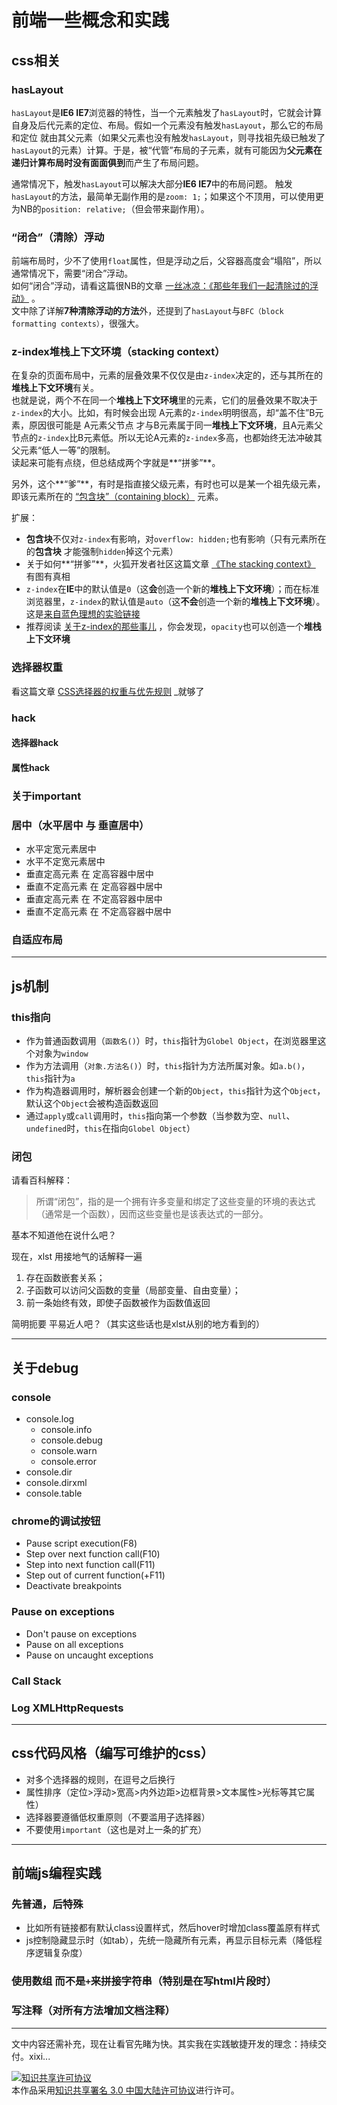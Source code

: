 前端一些概念和实践
===========

css相关
-------

### hasLayout
`hasLayout`是**IE6 IE7**浏览器的特性，当一个元素触发了`hasLayout`时，它就会计算自身及后代元素的定位、布局。假如一个元素没有触发`hasLayout`，那么它的布局和定位 就由其父元素（如果父元素也没有触发`hasLayout`，则寻找祖先级已触发了`hasLayout`的元素）计算。于是，被“代管”布局的子元素，就有可能因为**父元素在递归计算布局时没有面面俱到**而产生了布局问题。

通常情况下，触发`hasLayout`可以解决大部分**IE6 IE7**中的布局问题。
触发`hasLayout`的方法，最简单无副作用的是`zoom: 1;`；如果这个不顶用，可以使用更为NB的`position: relative;`（但会带来副作用）。


### “闭合”（清除）浮动
前端布局时，少不了使用`float`属性，但是浮动之后，父容器高度会“塌陷”，所以通常情况下，需要“闭合”浮动。  
如何“闭合”浮动，请看这篇很NB的文章 [一丝冰凉：《那些年我们一起清除过的浮动》](http://www.iyunlu.com/view/css-xhtml/55.html) 。  
文中除了详解**7种清除浮动的方法**外，还提到了`hasLayout`与`BFC（block formatting contexts）`，很强大。


### z-index堆栈上下文环境（stacking context）
在复杂的页面布局中，元素的层叠效果不仅仅是由`z-index`决定的，还与其所在的**堆栈上下文环境**有关。  
也就是说，两个不在同一个**堆栈上下文环境**里的元素，它们的层叠效果不取决于`z-index`的大小。比如，有时候会出现 A元素的`z-index`明明很高，却“盖不住”B元素，原因很可能是 A元素父节点 才与B元素属于同一**堆栈上下文环境**，且A元素父节点的`z-index`比B元素低。所以无论A元素的`z-index`多高，也都始终无法冲破其父元素“低人一等”的限制。  
读起来可能有点绕，但总结成两个字就是**“拼爹”**。

另外，这个**“爹”**，有时是指直接父级元素，有时也可以是某一个祖先级元素，即该元素所在的 [“包含块”（containing block）](http://www.w3help.org/zh-cn/kb/008/) 元素。

扩展：

* **包含块**不仅对`z-index`有影响，对`overflow: hidden;`也有影响（只有元素所在的**包含块** 才能强制`hidden`掉这个元素）
* 关于如何**“拼爹”**，火狐开发者社区这篇文章 [《The stacking context》](https://developer.mozilla.org/en-US/docs/Web/Guide/CSS/Understanding_z_index/The_stacking_context) 有图有真相
* `z-index`在**IE**中的默认值是`0`（这**会**创造一个新的**堆栈上下文环境**）；而在标准浏览器里，`z-index`的默认值是`auto`（这**不会**创造一个新的**堆栈上下文环境**）。这是[来自蓝色理想的实验链接](http://bbs.blueidea.com/thread-2737536-1-1.html)
* 推荐阅读 [关于z-index的那些事儿](http://www.qianduan.net/that-thing-on-the-z-index.html) ，你会发现，`opacity`也可以创造一个**堆栈上下文环境**


### 选择器权重
看这篇文章 [CSS选择器的权重与优先规则](http://www.nowamagic.net/csszone/css_SeletorPriorityRules.php) _就够了


### hack
#### 选择器hack
#### 属性hack


### 关于important


### 居中（水平居中 与 垂直居中）
* 水平定宽元素居中
* 水平不定宽元素居中
* 垂直定高元素 在 定高容器中居中
* 垂直不定高元素 在 定高容器中居中
* 垂直定高元素 在 不定高容器中居中
* 垂直不定高元素 在 不定高容器中居中


### 自适应布局


- - - - - - - - - -

js机制
------

### this指向
* 作为普通函数调用（`函数名()`）时，`this`指针为`Globel Object`，在浏览器里这个对象为`window`
* 作为方法调用（`对象.方法名()`）时，`this`指针为方法所属对象。如`a.b()`，`this`指针为`a`
* 作为构造器调用时，解析器会创建一个新的`Object`，`this`指针为这个`Object`，默认这个`Object`会被构造函数返回
* 通过`apply`或`call`调用时，`this`指向第一个参数（当参数为空、`null`、`undefined`时，`this`在指向`Globel Object`）


### 闭包
请看百科解释：
> 所谓“闭包”，指的是一个拥有许多变量和绑定了这些变量的环境的表达式（通常是一个函数），因而这些变量也是该表达式的一部分。  

基本不知道他在说什么吧？

现在，xlst 用接地气的话解释一遍

1. 存在函数嵌套关系；
2. 子函数可以访问父函数的变量（局部变量、自由变量）；
3. 前一条始终有效，即使子函数被作为函数值返回

简明扼要 平易近人吧？（其实这些话也是xlst从别的地方看到的）



- - - - - - - - - -


关于debug
-----------
### console
* console.log
    * console.info
    * console.debug
    * console.warn
    * console.error
* console.dir
* console.dirxml
* console.table


### chrome的调试按钮
* Pause script execution(F8)
* Step over next function call(F10)
* Step into next function call(F11)
* Step out of current function(<Shift>+F11)
* Deactivate breakpoints


### Pause on exceptions
* Don't pause on exceptions
* Pause on all exceptions
* Pause on uncaught exceptions


### Call Stack

### Log XMLHttpRequests



- - - - - - - - - -

css代码风格（编写可维护的css）
------------------------------
* 对多个选择器的规则，在逗号之后换行
* 属性排序（定位>浮动>宽高>内外边距>边框背景>文本属性>光标等其它属性）
* 选择器要遵循低权重原则（不要滥用子选择器）
* 不要使用`important`（这也是对上一条的扩充）




- - - - - - - - - -





前端js编程实践
--------------
### 先普通，后特殊
* 比如所有链接都有默认class设置样式，然后hover时增加class覆盖原有样式
* js控制隐藏显示时（如tab），先统一隐藏所有元素，再显示目标元素（降低程序逻辑复杂度）


### 使用数组 而不是`+`来拼接字符串（特别是在写html片段时）


### 写注释（对所有方法增加文档注释）



- - - - - - - - - -

文中内容还需补充，现在让看官先睹为快。其实我在实践敏捷开发的理念：持续交付。xixi...

[![知识共享许可协议](http://i.creativecommons.org/l/by/3.0/cn/88x31.png)](http://creativecommons.org/licenses/by/3.0/cn/)  
本作品采用[知识共享署名 3.0 中国大陆许可协议](http://creativecommons.org/licenses/by/3.0/cn/)进行许可。






